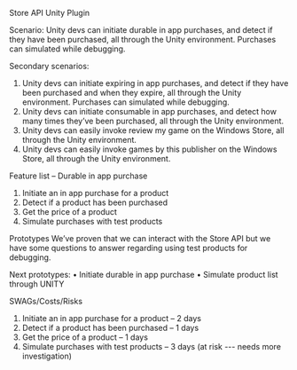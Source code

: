 Store API Unity Plugin

Scenario:
Unity devs can initiate durable in app purchases, and detect if they have been purchased, all through the Unity environment. Purchases can simulated while debugging.

Secondary scenarios:
  1)	Unity devs can initiate expiring in app purchases, and detect if they have been purchased and when they expire, all through the Unity environment. Purchases can simulated while debugging.
  2)	Unity devs can initiate consumable in app purchases, and detect how many times they’ve been purchased, all through the Unity environment.
  3)	Unity devs can easily invoke review my game on the Windows Store, all through the Unity environment. 
  4)	Unity devs can easily invoke games by this publisher on the Windows Store, all through the Unity environment. 

Feature list – Durable in app purchase
  1)	Initiate an in app purchase for a product
  2)	Detect if a product has been purchased
  3)	Get the price of a product
  4)	Simulate purchases with test products

Prototypes
  We’ve proven that we can interact with the Store API but we have some questions to answer regarding using test products for debugging. 

Next prototypes:
  •	Initiate durable in app purchase
  •	Simulate product list through UNITY

SWAGs/Costs/Risks
  1)	Initiate an in app purchase for a product – 2 days
  2)	Detect if a product has been purchased – 1 days
  3)	Get the price of a product – 1 days
  4)	Simulate purchases with test products – 3 days (at risk --- needs more investigation)
